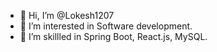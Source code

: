- 👋 Hi, I’m @Lokesh1207
- 👀 I’m interested in Software development.
- 🌱 I’m skillled in Spring Boot, React.js, MySQL.

<!---
Lokesh1207/Lokesh1207 is a ✨ special ✨ repository because its `README.md` (this file) appears on your GitHub profile.
You can click the Preview link to take a look at your changes.
--->
